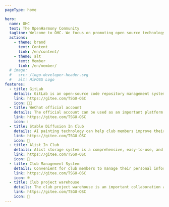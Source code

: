 ```yaml
---
pageType: home

hero:
  name: OHC
  text: The OpenHarmony Community
  tagline: Welcome to OHC. We focus on promoting open source technology, providing a platform for communication, cooperation, training, and support, encouraging members to share code and experience, and jointly promoting the development of open source technology.
  actions:
    - theme: brand
      text: Content
      link: /en/content/
    - theme: alt
      text: Member
      link: /en/member/
  # image:
  #   src: /logo-developer-header.svg
  #   alt: HiFOSS Logo
features:
  - title: GitLab
    details: GitLab is an open-source code repository management system that communities can use to manage and maintain their code resources. Through GitLab, community members can easily share code, collaborate on development, and track and manage code changes through version control functionality.
    link: https://gitee.com/TSGU-OSC
    icon: 🧑‍💻
  - title: WeChat official account
    details: The official account can be used as an important platform for community publicity and promotion. Through the official account, the club can release club information, activity information, work display and other content, attracting more people's attention and participation.
    link: https://gitee.com/TSGU-OSC
    icon: ℹ️
  - title: Stable Diffusion In Club
    details: AI painting technology can help club members improve their artistic creation level and efficiency. By utilizing AI painting software, club members can easily generate images of various styles and gain new creative inspiration.
    link: https://gitee.com/TSGU-OSC
    icon: 🎨
  - title: Alist In Club
    details: Alist storage system is a comprehensive, easy-to-use, and easily expandable file list program that can easily manage and access files in various storage services. The club uses it to store relevant learning materials, which can achieve resource sharing.
    link: https://gitee.com/TSGU-OSC
    icon: 💾
  - title: Club Management System
    details: Convenient for club members to manage their personal information here, and also manage club announcements. Improved the cohesion of the club and facilitated the communication of club members.
    link: https://gitee.com/TSGU-OSC
    icon: ®
  - title: Club project warehouse
    details: The club project warehouse is an important collaboration and management tool that can help team members better collaborate, develop, and maintain club projects, and improve project quality and efficiency. Club members can share or develop related projects together here
    link: https://gitee.com/TSGU-OSC
    icon: 🔧
---
```

